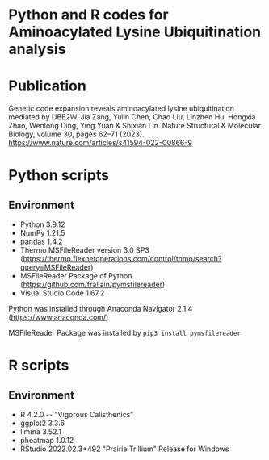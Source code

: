 # Python and R codes for Aminoacylated Lysine Ubiquitination analysis

# Publication
Genetic code expansion reveals aminoacylated lysine ubiquitination mediated by UBE2W. Jia Zang, Yulin Chen, Chao Liu, Linzhen Hu, Hongxia Zhao, Wenlong Ding, Ying Yuan & Shixian Lin. Nature Structural & Molecular Biology, volume 30, pages 62–71 (2023).
https://www.nature.com/articles/s41594-022-00866-9

# Python scripts
## Environment
* Python 3.9.12
* NumPy 1.21.5
* pandas 1.4.2
* Thermo MSFileReader version 3.0 SP3 (https://thermo.flexnetoperations.com/control/thmo/search?query=MSFileReader)
* MSFileReader Package of Python (https://github.com/frallain/pymsfilereader)
* Visual Studio Code 1.67.2

Python was installed through Anaconda Navigator 2.1.4 (https://www.anaconda.com/)

MSFileReader Package was installed by `pip3 install pymsfilereader`

# R scripts
## Environment
* R 4.2.0 -- "Vigorous Calisthenics"
* ggplot2 3.3.6
* limma 3.52.1
* pheatmap 1.0.12
* RStudio 2022.02.3+492 "Prairie Trillium" Release for Windows
